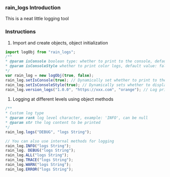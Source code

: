 ### rain_logs Introduction

This is a neat little logging tool

### Instructions

1. Import and create objects, object initialization

```js
import logObj from "rain_logs";
/**
* @param isConsole boolean type: whether to print to the console, default true
* @param isConsoleStyle whether to print color logs, default value: false (note: this setting only works in browsers)
*/
var rain_log = new logObj(true, false);
rain_log.setIsConsole(true); // Dynamically set whether to print to the console, default value: true
rain_log.setIsConsoleStyle(true); // Dynamically sets whether to display the console color log identity, generally only effective in the browser console, default value: false
rain_log.version_logs("1.0.0", "https://xxx.com", "orange"); // Log printing, version identification
```

1. Logging at different levels using object methods

```js
/**
* Custom log type
* @param rank log level character, example: 'INFO', can be null
* @param str the log content to be printed
*/
rain_log.logs("DEBUG", "logs String");

// You can also use internal methods for logging
rain_log.INFO("logs String");
rain_log. DEBUG("logs String");
rain_log.ALL("logs String");
rain_log.TRACE("logs String");
rain_log.WARN("logs String");
rain_log.ERROR("logs String");
```
